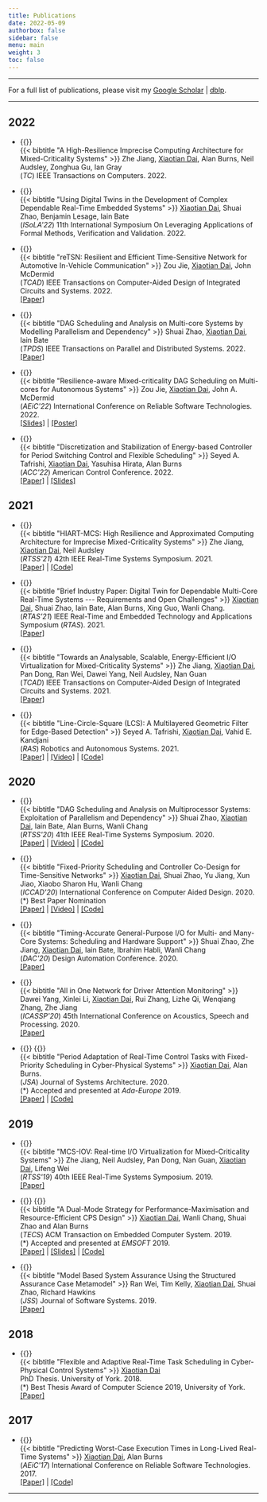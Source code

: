 ```yaml
---
title: Publications
date: 2022-05-09
authorbox: false
sidebar: false
menu: main
weight: 3
toc: false
---
```


---

For a full list of publications, please visit my [Google Scholar](https://scholar.google.co.uk/citations?hl=en&user=G7dzNUkAAAAJ&view_op=list_works&sortby=pubdate) | [dblp](https://dblp.org/pid/199/5323.html).

---

## 2022
- {{<tag-journal>}} <br>
    {{< bibtitle "A High-Resilience Imprecise Computing Architecture for Mixed-Criticality Systems" >}}
    Zhe Jiang, <u>Xiaotian Dai</u>, Alan Burns, Neil Audsley, Zonghua Gu, Ian Gray <br>
    (*TC*) IEEE Transactions on Computers. 2022.

- {{<tag-conference>}} <br>
    {{< bibtitle "Using Digital Twins in the Development of Complex Dependable Real-Time Embedded Systems" >}}
    <u>Xiaotian Dai</u>, Shuai Zhao, Benjamin Lesage, Iain Bate <br>
    (*ISoLA'22*) 11th International Symposium On Leveraging Applications of Formal Methods, Verification and Validation. 2022.

- {{<tag-journal>}} <br>
    {{< bibtitle "reTSN: Resilient and Efficient Time-Sensitive Network for Automotive In-Vehicle Communication" >}}
    Zou Jie, <u>Xiaotian Dai</u>, John McDermid <br> 
    (*TCAD*) IEEE Transactions on Computer-Aided Design of Integrated Circuits and Systems. 2022. <br>
    [\[Paper\]](https://ieeexplore.ieee.org/document/9826899)    
    
- {{<tag-journal>}} <br>
    {{< bibtitle "DAG Scheduling and Analysis on Multi-core Systems by Modelling Parallelism and Dependency" >}}
    Shuai Zhao, <u>Xiaotian Dai</u>, Iain Bate <br>
    (*TPDS*) IEEE Transactions on Parallel and Distributed Systems. 2022. <br>
    [\[Paper\]](https://eprints.whiterose.ac.uk/187710/1/Zhao_2022_Dag_scheduling_and_analysis_on_mult.pdf)

- {{<tag-workshop>}} <br>
    {{< bibtitle "Resilience-aware Mixed-criticality DAG Scheduling on Multi-cores for Autonomous Systems" >}}
    Zou Jie, <u>Xiaotian Dai</u>, John A. McDermid <br>
     (*AEiC'22*) International Conference on Reliable Software Technologies. 2022.<br>
     [\[Slides\]](../files/Ada22-presentation.pdf) | [\[Poster\]](../files/Ada22-Poster_v2.pdf)
     

- {{<tag-conference>}} <br>
    {{< bibtitle "Discretization and Stabilization of Energy-based Controller for Period Switching Control and Flexible Scheduling" >}}
    Seyed A. Tafrishi, <u>Xiaotian Dai</u>, Yasuhisa Hirata, Alan Burns <br>
    (*ACC'22*) American Control Conference. 2022. <br>
    [\[Paper\]](https://arxiv.org/pdf/2206.05994.pdf) | [\[Slides\]](../files/ACC2022_Presentation.pdf)

## 2021
- {{<tag-conference>}} <br>
    {{< bibtitle "HIART-MCS: High Resilience and Approximated Computing Architecture for Imprecise Mixed-Criticality Systems" >}}
    Zhe Jiang, <u>Xiaotian Dai</u>, Neil Audsley <br>
    (*RTSS'21*) 42th IEEE Real-Time Systems Symposium. 2021. <br>
    [\[Paper\]](https://ieeexplore.ieee.org/abstract/document/9622396) | [\[Code\]](https://github.com/automaticdai/research-mcs-ap-analysis)

- {{<tag-conference>}} <br>
    {{< bibtitle "Brief Industry Paper: Digital Twin for Dependable Multi-Core Real-Time Systems --- Requirements and Open Challenges" >}}
    <u>Xiaotian Dai</u>, Shuai Zhao, Iain Bate, Alan Burns, Xing Guo, Wanli Chang. <br>
    (*RTAS'21*) IEEE Real-Time and Embedded Technology and Applications Symposium (*RTAS*). 2021.<br>
    [\[Paper\]](https://eprints.whiterose.ac.uk/175031/1/RTAS_21_Digital_Twin.pdf) <br>
    
- {{<tag-journal>}} <br> 
    {{< bibtitle "Towards an Analysable, Scalable, Energy-Efficient I/O Virtualization for Mixed-Criticality Systems" >}}
    Zhe Jiang, <u>Xiaotian Dai</u>, Pan Dong, Ran Wei, Dawei Yang, Neil Audsley, Nan Guan <br> 
    (*TCAD*) IEEE Transactions on Computer-Aided Design of Integrated Circuits and Systems. 2021. <br>
    [\[Paper\]](https://ieeexplore.ieee.org/document/9354856)

- {{<tag-journal>}} <br>
    {{< bibtitle "Line-Circle-Square (LCS): A Multilayered Geometric Filter for Edge-Based Detection" >}}
    Seyed A. Tafrishi, <u>Xiaotian Dai</u>, Vahid E. Kandjani <br>
    (*RAS*) Robotics and Autonomous Systems. 2021.<br>
    [\[Paper\]](https://arxiv.org/pdf/2008.09315.pdf) | [\[Video\]](https://www.youtube.com/watch?v=hh6B4aF7jDI) | [\[Code\]](https://github.com/SeyedAmirTafrishi/LCS_Filter)

## 2020
- {{<tag-conference>}} <br> 
    {{< bibtitle "DAG Scheduling and Analysis on Multiprocessor Systems: Exploitation of Parallelism and Dependency" >}}
    Shuai Zhao, <u>Xiaotian Dai</u>, Iain Bate, Alan Burns, Wanli Chang <br> 
    (*RTSS'20*) 41th IEEE Real-Time Systems Symposium. 2020.<br> 
    [\[Paper\]](http://eprints.whiterose.ac.uk/167629/1/rtss2020_dag.pdf) | [\[Video\]](https://www.youtube.com/watch?v=DriyJdDGtNc) | [\[Code\]](https://github.com/automaticdai/research-dag-scheduling-analysis)
    
- {{<tag-conference>}} <br> 
    {{< bibtitle "Fixed-Priority Scheduling and Controller Co-Design for Time-Sensitive Networks" >}}
    <u>Xiaotian Dai</u>, Shuai Zhao, Yu Jiang, Xun Jiao, Xiaobo Sharon Hu, Wanli Chang <br> 
    (*ICCAD'20*) International Conference on Computer Aided Design. 2020. <br> 
    (*) Best Paper Nomination<br>
    [\[Paper\]](http://eprints.whiterose.ac.uk/164756/1/ICCAD_2020_TSN_FPS.pdf) | [\[Video\]](https://www.youtube.com/watch?v=fPSlHvK1NGc) | [\[Code\]](https://github.com/automaticdai/research-sched-tsn)
    
- {{<tag-conference>}} <br> 
    {{< bibtitle "Timing-Accurate General-Purpose I/O for Multi- and Many-Core Systems: Scheduling and Hardware Support" >}}
    Shuai Zhao, Zhe Jiang, <u>Xiaotian Dai</u>, Iain Bate, Ibrahim Habli, Wanli Chang <br> 
    (*DAC'20*) Design Automation Conference. 2020.<br>
    [\[Paper\]](http://eprints.whiterose.ac.uk/158882/1/PID6411059.pdf) <br> 
    
- {{<tag-conference>}} <br> 
    {{< bibtitle "All in One Network for Driver Attention Monitoring" >}}
    Dawei Yang, Xinlei Li, <u>Xiaotian Dai</u>, Rui Zhang, Lizhe Qi, Wenqiang Zhang, Zhe Jiang <br>
    (*ICASSP'20*) 45th International Conference on Acoustics, Speech and Processing. 2020.<br>
    [\[Paper\]](http://eprints.whiterose.ac.uk/158675/) <br> 
    
- {{<tag-journal>}} {{<tag-conference>}} <br> 
    {{< bibtitle "Period Adaptation of Real-Time Control Tasks with Fixed-Priority Scheduling in Cyber-Physical Systems" >}}
    <u>Xiaotian Dai</u>, Alan Burns. <br>
    (*JSA*) Journal of Systems Architecture. 2020.  <br> 
    (*) Accepted and presented at *Ada-Europe* 2019. <br>
    [\[Paper\]](https://doi.org/10.1016/j.sysarc.2019.101691) | [\[Code\]](https://github.com/automaticdai/research-period-adaptation)
    
## 2019
- {{<tag-conference>}} <br> 
    {{< bibtitle "MCS-IOV: Real-time I/O Virtualization for Mixed-Criticality Systems" >}}
    Zhe Jiang, Neil Audsley, Pan Dong, Nan Guan, <u>Xiaotian Dai</u>, Lifeng Wei <br> 
    (*RTSS'19*) 40th IEEE Real-Time Systems Symposium. 2019.<br>
    [\[Paper\]](https://ieeexplore.ieee.org/abstract/document/9052193) <br> 
    
- {{<tag-journal>}} {{<tag-conference>}}<br> 
    {{< bibtitle "A Dual-Mode Strategy for Performance-Maximisation and Resource-Efficient CPS Design" >}}
    <u>Xiaotian Dai</u>, Wanli Chang, Shuai Zhao and Alan Burns <br> 
    (*TECS*) ACM Transaction on Embedded Computer System. 2019. <br>
    (*) Accepted and presented at *EMSOFT* 2019.<br> 
    [\[Paper\]](https://dl.acm.org/citation.cfm?id=3358213) | [\[Slides\]](../files/ppt_emsoft_2019_dual_period_v3_rev1.pdf) | [\[Code\]](https://github.com/automaticdai/research-dual-period)
     
- {{<tag-journal>}} <br> 
    {{< bibtitle "Model Based System Assurance Using the Structured Assurance Case Metamodel" >}}
    Ran Wei, Tim Kelly, <u>Xiaotian Dai</u>, Shuai Zhao, Richard Hawkins <br> 
    (*JSS*) Journal of Software Systems. 2019. <br>
    [\[Paper\]](https://www.sciencedirect.com/science/article/pii/S0164121219301062?via%3Dihub) <br> 
    
## 2018
- {{<tag-thesis>}} <br> 
    {{< bibtitle "Flexible and Adaptive Real-Time Task Scheduling in Cyber-Physical Control Systems" >}}
    <u>Xiaotian Dai</u> <br> 
    PhD Thesis. University of York. 2018. <br> 
    (*) Best Thesis Award of Computer Science 2019, University of York.<br> 
    [\[Paper\]](http://etheses.whiterose.ac.uk/23950/) 

## 2017
- {{<tag-conference>}} <br> 
    {{< bibtitle "Predicting Worst-Case Execution Times in Long-Lived Real-Time Systems" >}}
    <u>Xiaotian Dai</u>, Alan Burns<br> 
    (*AEiC'17*) International Conference on Reliable Software Technologies. 2017.<br> 
    [\[Paper\]](https://link.springer.com/chapter/10.1007%2F978-3-319-60588-3_6) | [\[Code\]](https://github.com/automaticdai/research-wcet-trend-analysis)

---

